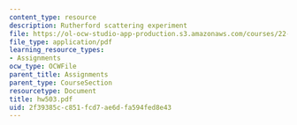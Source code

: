```yaml
---
content_type: resource
description: Rutherford scattering experiment
file: https://ol-ocw-studio-app-production.s3.amazonaws.com/courses/22-101-applied-nuclear-physics-fall-2003/2f39385cc851fcd7ae6dfa594fed8e43_hw503.pdf
file_type: application/pdf
learning_resource_types:
- Assignments
ocw_type: OCWFile
parent_title: Assignments
parent_type: CourseSection
resourcetype: Document
title: hw503.pdf
uid: 2f39385c-c851-fcd7-ae6d-fa594fed8e43
---
```

